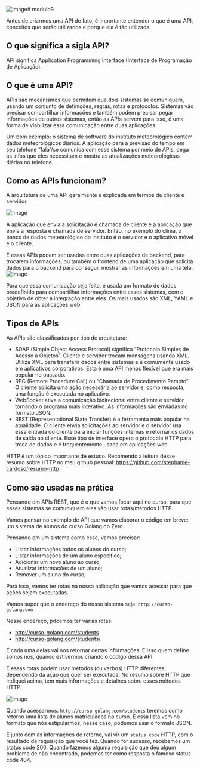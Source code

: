![image](https://github.com/GOLANG-DO-ZERO/modulo9/assets/167575353/7c6f3b35-e666-4de5-9ba5-4fedb9f3a23d)# modulo9

Antes de criarmos uma API de fato, é importante entender o que é uma API, conceitos que serão utilizados e porque ela é tão utilizada.

## O que significa a sigla API?

API significa Application Programming Interface (Interface de Programação de Aplicação).

## O que é uma API?

APIs são mecanismos que permitem que dois sistemas se comuniquem, usando um conjunto de definições, regras, rotas e protocolos.
Sistemas vão precisar compartilhar informações e também podem precisar pegar informações de outros sistemas, então as APIs servem para isso, é uma forma de viabilizar essa comunicação entre duas aplicações. 

Um bom exemplo: o sistema de software do instituto meteorológico contém dados meteorológicos diários. A aplicação para a previsão do tempo em seu telefone “fala”/se comunica com esse sistema por meio de APIs, pega as infos que eles necessitam e mostra as atualizações meteorológicas diárias no telefone.

## Como as APIs funcionam?

A arquitetura de uma API geralmente é explicada em termos de cliente e servidor.

![image](https://github.com/GOLANG-DO-ZERO/modulo9/assets/167575353/665a05fa-6278-4004-98be-68718a1d4407)

A aplicação que envia a solicitação é chamada de cliente e a aplicação que envia a resposta é chamada de servidor. Então, no exemplo do clima, o banco de dados meteorológico do instituto é o servidor e o aplicativo móvel é o cliente.

E essas APIs podem ser usadas entre duas aplicações de backend, para trocarem informações, ou também o frontend de uma aplicação que solicita dados para o backend para conseguir mostrar as informações em uma tela.
![image](https://github.com/GOLANG-DO-ZERO/modulo9/assets/167575353/9ea0c8db-d7cb-46a9-b8db-8cf883d49663)

Para que essa comunicação seja feita, é usada um formato de dados predefinido para compartilhar informações entre esses sistemas, com o objetivo de obter a integração entre eles. Os mais usados são XML, YAML e JSON para as aplicações web.

## Tipos de APIs

As APIs são classificadas por tipo de arquitetura:

- SOAP (Simple Object Access Protocol) significa “Protocolo Simples de Acesso a Objetos”. Cliente e servidor trocam mensagens usando XML. Utiliza XML para transferir dados entre sistemas e é comumente usado em aplicativos corporativos. Esta é uma API menos flexível que era mais popular no passado.
- RPC (Remote Procedure Call) ou “Chamada de Procedimento Remoto”. O cliente solicita uma ação necessária ao servidor e, como resposta, uma função é executada no aplicativo.
- WebSocket ativa a comunicação bidirecional entre cliente e servidor, tornando o programa mais interativo. As informações são enviadas no formato JSON.
- REST (Representational State Transfer) é a ferramenta mais popular na atualidade. O cliente envia solicitações ao servidor e o servidor usa essa entrada do cliente para iniciar funções internas e retornar os dados de saída ao cliente. Esse tipo de interface opera o protocolo HTTP para troca de dados e é frequentemente usada em aplicações web.

HTTP é um tópico importante de estudo. Recomendo a leitura desse resumo sobre HTTP no meu github pessoal: https://github.com/stephanie-cardoso/resumo-http

## Como são usadas na prática

Pensando em APIs REST, que é o que vamos focar aqui no curso, para que esses sistemas se comuniquem eles vão usar rotas/métodos HTTP.

Vamos pensar no exemplo de API que vamos elaborar o código em breve: um sistema de alunos do curso Golang do Zero.

Pensando em um sistema como esse, vamos precisar:
- Listar informações todos os alunos do curso;
- Listar informações de um aluno específico;
- Adicionar um novo aluno ao curso;
- Atualizar informações de um aluno;
- Remover um aluno do curso;

Para isso, vamos ter rotas na nossa aplicação que vamos acessar para que ações sejam executadas.

Vamos supor que o endereço do nosso sistema seja: `http://curso-golang.com`

Nesse endereço, pdoemos ter várias rotas:

- http://curso-golang.com/students
- http://curso-golang.com/students/<id>

E cada uma delas vai nos retornar certas informações. E isso quem define somos nós, quando estivermos criando o código dessa API.

E essas rotas podem usar métodos (ou verbos) HTTP diferentes, dependendo da ação que quer ser executada. No resumo sobre HTTP que indiquei acima, tem mais informações e detalhes sobre esses métodos HTTP.

![image](https://github.com/GOLANG-DO-ZERO/modulo9/assets/167575353/4e747dc8-d86a-4122-96c0-698fb820a333)

Quando acessarmos: `http://curso-golang.com/students` teremos como retorno uma lista de alunos matriculados no curso.
E essa lista vem no formato que nós estipularmos, nesse caso, podemos usar o formato JSON.

E junto com as informações de retorno, vai vir um `status code` HTTP, com o resultado da requisição que você fez. Quando for sucesso, recebemos um status code 200. Quando fazemos alguma requisição que deu algum problema de não encontrado, podemos ter como resposta o famoso status code 404.








